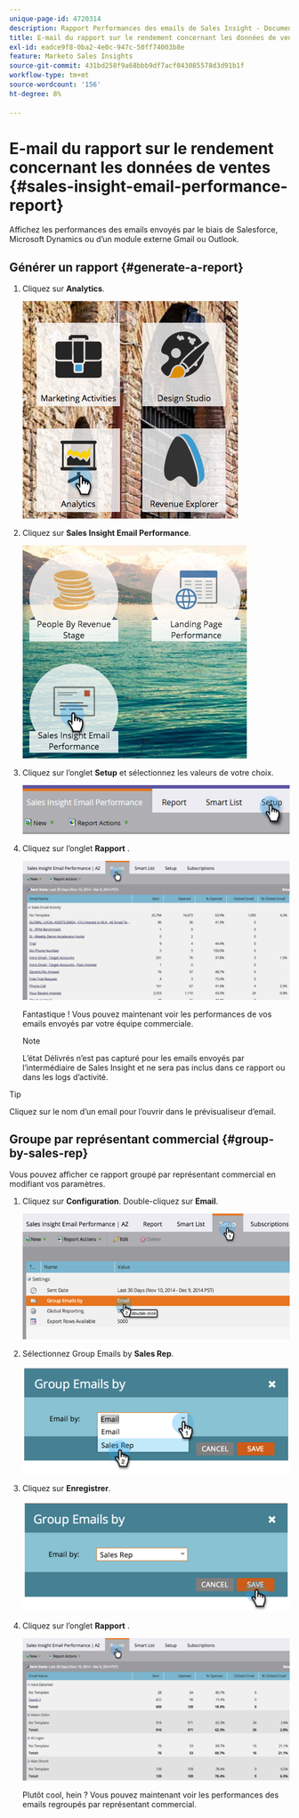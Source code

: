 ```yaml
---
unique-page-id: 4720314
description: Rapport Performances des emails de Sales Insight - Documents Marketo - Documentation du produit
title: E-mail du rapport sur le rendement concernant les données de ventes
exl-id: eadce9f8-0ba2-4e0c-947c-50ff74003b8e
feature: Marketo Sales Insights
source-git-commit: 431bd258f9a68bbb9df7acf043085578d3d91b1f
workflow-type: tm+mt
source-wordcount: '156'
ht-degree: 8%

---
```


# E-mail du rapport sur le rendement concernant les données de ventes {#sales-insight-email-performance-report}

Affichez les performances des emails envoyés par le biais de Salesforce, Microsoft Dynamics ou d’un module externe Gmail ou Outlook.

## Générer un rapport {#generate-a-report}

1. Cliquez sur **Analytics**.

   ![](assets/mainnav-analyticshand-small.png)

1. Cliquez sur **Sales Insight Email Performance**.

   ![](assets/analytics-salesemailreporthand.png)

1. Cliquez sur l’onglet **Setup** et sélectionnez les valeurs de votre choix.

   ![](assets/three.png)

1. Cliquez sur l’onglet **Rapport** .

   ![](assets/image2014-12-9-12-3a5-3a35.png)

   Fantastique ! Vous pouvez maintenant voir les performances de vos emails envoyés par votre équipe commerciale.

   >[!NOTE]
   >
   >L’état Délivrés n’est pas capturé pour les emails envoyés par l’intermédiaire de Sales Insight et ne sera pas inclus dans ce rapport ou dans les logs d’activité.

>[!TIP]
>
>Cliquez sur le nom d’un email pour l’ouvrir dans le prévisualiseur d’email.

## Groupe par représentant commercial {#group-by-sales-rep}

Vous pouvez afficher ce rapport groupé par représentant commercial en modifiant vos paramètres.

1. Cliquez sur **Configuration**. Double-cliquez sur **Email**.

   ![](assets/image2014-12-9-12-3a12-3a19.png)

1. Sélectionnez Group Emails by **Sales Rep**.

   ![](assets/image2014-12-9-12-3a16-3a42.png)

1. Cliquez sur **Enregistrer**.

   ![](assets/image2014-12-9-12-3a17-3a39.png)

1. Cliquez sur l’onglet **Rapport** .

   ![](assets/image2014-12-9-12-3a19-3a7.png)

   Plutôt cool, hein ? Vous pouvez maintenant voir les performances des emails regroupés par représentant commercial.
